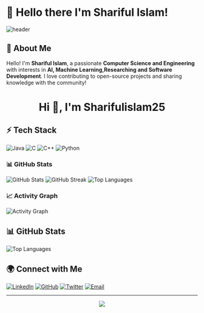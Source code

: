 # 🚀 Hello there I'm Shariful Islam!

![header](https://capsule-render.vercel.app/api?type=waving&color=gradient&height=200&section=header&text=Welcome%20to%20My%20GitHub!&fontSize=35&animation=fadeIn)

## 👋 About Me

Hello! I'm **Shariful Islam**, a passionate **Computer Science and Engineering**  with interests in **AI, Machine Learning,Researching and Software Development**. I love contributing to open-source projects and sharing knowledge with the community!
<h1 align="center">Hi 👋, I'm Sharifulislam25</h1>

## ⚡ Tech Stack
![Java](https://img.shields.io/badge/java-%23ED8B00.svg?style=for-the-badge&logo=java&logoColor=white)
![C](https://img.shields.io/badge/c-%2300599C.svg?style=for-the-badge&logo=c&logoColor=white)
![C++](https://img.shields.io/badge/c++-%2300599C.svg?style=for-the-badge&logo=c%2B%2B&logoColor=white)
![Python](https://img.shields.io/badge/-Python-%2300599C.svg?style=for-the-badge&logo=c%2B%2B&logoColor=white)

### 📊 GitHub Stats
<img src="https://github-readme-stats.vercel.app/api?username=Sharifulislam25&show_icons=true&theme=radical" alt="GitHub Stats" />
<img src="https://github-readme-streak-stats.herokuapp.com/?user=Sharifulislam25&theme=radical" alt="GitHub Streak" />
<img src="https://github-readme-stats.vercel.app/api/top-langs/?username=Sharifulislam25&layout=compact&theme=radical" alt="Top Languages" />

### 📈 Activity Graph
<img src="https://github-readme-activity-graph.vercel.app/graph?username=Sharifulislam25&theme=tokyo-night" alt="Activity Graph" />

## 📊 GitHub Stats
![Top Languages](https://github-readme-stats.vercel.app/api/top-langs/?username=Sharifulislam25&layout=compact&theme=radical)



## 🌍 Connect with Me

[![LinkedIn](https://img.shields.io/badge/-LinkedIn-0077B5?style=flat-square&logo=linkedin&logoColor=white)](https://linkedin.com/in/shariful-islam)
[![GitHub](https://img.shields.io/badge/-GitHub-181717?style=flat-square&logo=github&logoColor=white)](https://github.com/Shariful-Islam)
[![Twitter](https://img.shields.io/badge/-Twitter-1DA1F2?style=flat-square&logo=twitter&logoColor=white)](https://twitter.com/Shariful-Islam)
[![Email](https://img.shields.io/badge/-Email-D14836?style=flat-square&logo=gmail&logoColor=white)](mailto:shariful000@gmail.com)

---

<p align="center">
  <img src="https://readme-typing-svg.herokuapp.com?color=%2336BCF7&size=22&center=true&vCenter=true&width=500&lines=Thanks+for+visiting!;Happy+Coding!+🚀"/>
</p>
